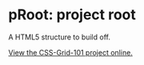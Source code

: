 
# pRoot: project root
A HTML5 structure to build off.

[View the CSS-Grid-101 project online.](http://joeygrable.com/git/pRoot/)